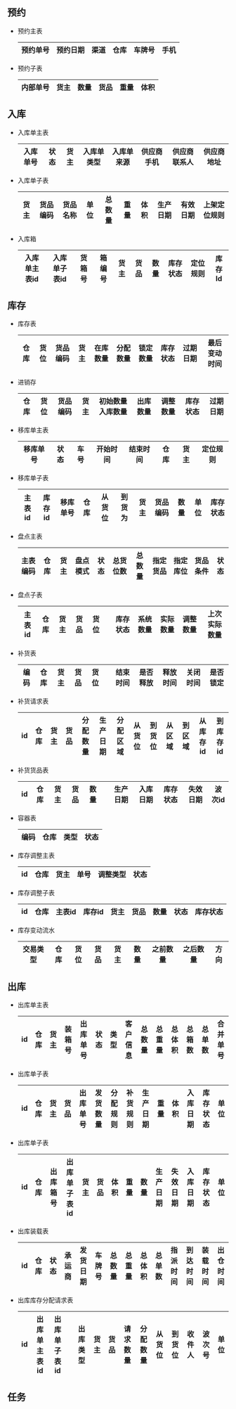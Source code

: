 ## 预约
- 预约主表

    |预约单号|预约日期|渠道|仓库|车牌号|手机|
    |----|---|---|---|---|---|
- 预约子表
  
  |内部单号|货主|数量|货品|重量|体积|
  |----|---|---|---|---|---|

## 入库
- 入库单主表
  
  |入库单号|状态|货主|入库单类型|入库单来源|供应商手机|供应商联系人|供应商地址|
  |----|---|---|---|---|---|---|---|

- 入库单子表

  |货主|货品编码|货品名称|单位|总数量|重量|体积|生产日期|有效日期|上架定位规则|
  |----|---|---|---|---|---|---|---|---|---|

- 入库箱
  
  |入库单主表id|入库单子表id|货箱号|箱编号|货主|货品|数量|库存状态|定位规则|库存Id|
  |----|---|---|---|---|---|---|---|---|---|

## 库存
- 库存表
  
  |仓库|货位|货品编码|货主|在库数量|分配数量|锁定数量|库存状态|过期日期|最后变动时间|
  |----|---|---|---|---|---|---|---|---|---|

- 进销存

  |仓库|货位|货品编码|货主|初始数量入库数量|出库数量|调整数量|库存状态|过期日期|
  |----|---|---|---|---|---|---|---|---|

- 移库单主表

  |移库单号|状态|车号|开始时间|结束时间|仓库|货主|定位规则|
  |----|---|---|---|---|---|---|---|

- 移库单子表

  |主表id|库存id|移库单号|仓库|从货位|到货为|货主|货品编码|数量|单位|库存状态|
  |----|---|---|---|---|---|---|---|---|---|---|

- 盘点主表

  |主表编码|仓库|货主|盘点模式|状态|总货位数|总数量|指定货品|指定库位|货品条件|状态|
  |----|---|---|---|---|---|---|---|---|---|---|

- 盘点子表

  |主表id|仓库|货主|货品|货位||库存状态|系统数量|实际数量|调整数量|上次实际数量|
  |----|---|---|---|---|---|---|---|---|---|---|

- 补货表

  |编码|仓库|货主|货品|货位||结束时间|是否释放|释放时间|关闭时间|是否锁定|
  |----|---|---|---|---|---|---|---|---|---|---|

- 补货请求表

  |id|仓库|货主|货品|分配数量|生产日期|分配区域|从货位|到货位|从区域|到区域|从库存id|到库存id|
  |----|---|---|---|---|---|---|---|---|---|---|---|---|

- 补货货品表

  |id|仓库|货主|货品|数量||生产日期|入库日期|库存状态|失效日期|波次id|
  |----|---|---|---|---|---|---|---|---|---|---|

- 容器表

  |编码|仓库|类型|状态|
  |----|---|---|---|

- 库存调整主表

  |id|仓库|货主|单号|调整类型|状态|
  |----|---|---|---|---|---|

- 库存调整子表

  |id|仓库|主表id|库存id|货主|货品|数量|状态|库存状态|
  |----|---|---|---|---|---|---|---|---|

- 库存变动流水

  |交易类型|仓库|货位|货品|货主|数量|之前数量|之后数量|方向|
  |----|---|---|---|---|---|---|---|---|

## 出库
- 出库单主表

  |id|仓库|货主|装箱号|出库单号|状态|类型|客户信息|总数量|总重量|总体积|总箱数|总单数|合并单号|
  |----|---|---|---|---|---|---|---|---|---|---|---|---|---|

- 出库单子表

  |id|仓库|货主|货品|出库单号|发货数量|分配规则|补货规则|生产日期|重量|体积|入库日期|库存状态|单位|
  |----|---|---|---|---|---|---|---|---|---|---|---|---|---|

- 出库单子表

  |id|仓库|出库箱号|出库单子表id|货主|货品|体积|重量|数量|生产日期|失效日期|入库日期|库存状态|单位|
  |----|---|---|---|---|---|---|---|---|---|---|---|---|---|

- 出库装载表

  |id|仓库|状态|承运商|发货日期|车牌号|总数量|总重量|总体积|总单数|指派时间|到达时间|装载时间|出仓时间|
  |----|---|---|---|---|---|---|---|---|---|---|---|---|---|

- 出库库存分配请求表

  |id|出库单主表id|出库单子表id||出库类型|货主|货品|请求数量|分配数量|从货位|到货位|收件人|波次号|单位|
  |----|---|---|---|---|---|---|---|---|---|---|---|---|---|

## 任务
